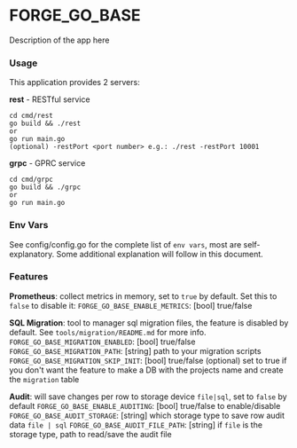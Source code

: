 # FORGE_GO_BASE

Description of the app here

### Usage
This application provides 2 servers:

**rest** - RESTful service
```
cd cmd/rest
go build && ./rest
or
go run main.go
(optional) -restPort <port number> e.g.: ./rest -restPort 10001
```

**grpc** - GPRC service
```
cd cmd/grpc
go build && ./grpc
or
go run main.go
```

### Env Vars
See config/config.go for the complete list of `env vars`, most are self-explanatory. Some additional explanation will follow in this document.

### Features
**Prometheus**: collect metrics in memory, set to `true` by default.  Set this to `false` to disable it:
`FORGE_GO_BASE_ENABLE_METRICS`: [bool] true/false

**SQL Migration**: tool to manager sql migration files, the feature is disabled by default.  See `tools/migration/README.md` for more info.
`FORGE_GO_BASE_MIGRATION_ENABLED`: [bool] true/false
`FORGE_GO_BASE_MIGRATION_PATH`: [string] path to your migration scripts
`FORGE_GO_BASE_MIGRATION_SKIP_INIT`: [bool] true/false (optional) set to true if you don't want the feature to make a DB with the projects name and create the `migration` table

**Audit**: will save changes per row to storage device `file|sql`, set to `false` by default
`FORGE_GO_BASE_ENABLE_AUDITING`: [bool] true/false to enable/disable
`FORGE_GO_BASE_AUDIT_STORAGE`: [string] which storage type to save row audit data `file | sql`
`FORGE_GO_BASE_AUDIT_FILE_PATH`: [string] if `file` is the storage type, path to read/save the audit file

